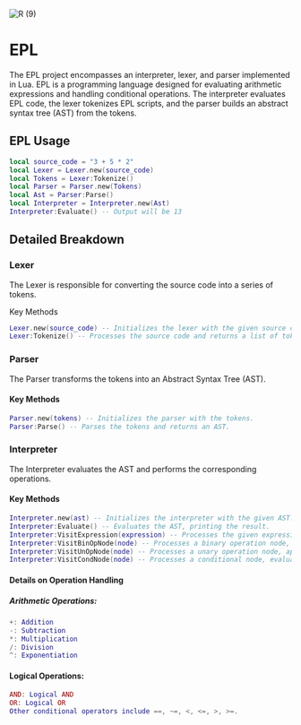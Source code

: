 ![R (9)](https://github.com/Parihsz/EPL/assets/65139606/539afae2-c848-4ee6-98bd-05e9e2db3aa7)

# EPL
The EPL project encompasses an interpreter, lexer, and parser implemented in Lua. EPL is a programming language designed for evaluating arithmetic expressions and handling conditional operations. The interpreter evaluates EPL code, the lexer tokenizes EPL scripts, and the parser builds an abstract syntax tree (AST) from the tokens.

## EPL Usage
```lua
local source_code = "3 + 5 * 2"
local Lexer = Lexer.new(source_code)
local Tokens = Lexer:Tokenize()
local Parser = Parser.new(Tokens)
local Ast = Parser:Parse()
local Interpreter = Interpreter.new(Ast)
Interpreter:Evaluate() -- Output will be 13
```

## Detailed Breakdown

### Lexer
The Lexer is responsible for converting the source code into a series of tokens.

Key Methods
```lua
Lexer.new(source_code) -- Initializes the lexer with the given source code.
Lexer:Tokenize() -- Processes the source code and returns a list of tokens.
```
### Parser
The Parser transforms the tokens into an Abstract Syntax Tree (AST).

#### Key Methods
```lua
Parser.new(tokens) -- Initializes the parser with the tokens.
Parser:Parse() -- Parses the tokens and returns an AST.
```
### Interpreter
The Interpreter evaluates the AST and performs the corresponding operations.

#### Key Methods
```lua
Interpreter.new(ast) -- Initializes the interpreter with the given AST.
Interpreter:Evaluate() -- Evaluates the AST, printing the result.
Interpreter:VisitExpression(expression) -- Processes the given expression node and returns the result.
Interpreter:VisitBinOpNode(node) -- Processes a binary operation node, performing the corresponding operation on its left and right children.
Interpreter:VisitUnOpNode(node) -- Processes a unary operation node, applying the operation to its child node.
Interpreter:VisitCondNode(node) -- Processes a conditional node, evaluating the corresponding logical operation.
```

#### Details on Operation Handling
##### Arithmetic Operations:

```lua
+: Addition
-: Subtraction
*: Multiplication
/: Division
^: Exponentiation
```

#### Logical Operations:
```lua
AND: Logical AND
OR: Logical OR
Other conditional operators include ==, ~=, <, <=, >, >=.
```

